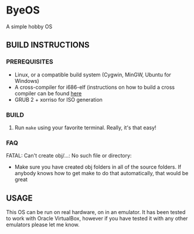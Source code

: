 # ByeOS
A simple hobby OS
## BUILD INSTRUCTIONS

### PREREQUISITES
* Linux, or a compatible build system (Cygwin, MinGW, Ubuntu for Windows)
* A cross-compiler for i686-elf (instructions on how to build a cross compiler can be found [here](https://wiki.osdev.org/GCC_Cross-Compiler)
* GRUB 2 + xorriso for ISO generation 
### BUILD
1. Run `make` using your favorite terminal. Really, it's that easy!

### FAQ
FATAL: Can't create obj/...: No such file or directory:
* Make sure you have created obj folders in all of the source folders. If anybody knows how to get make to do that automatically, that would be great

## USAGE
This OS can be run on real hardware, on in an emulator. It has been tested to work with Oracle VirtualBox, however if you have tested it with any other emulators please let me know.
